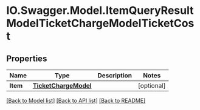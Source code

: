 # IO.Swagger.Model.ItemQueryResultModelTicketChargeModelTicketCost
## Properties

Name | Type | Description | Notes
------------ | ------------- | ------------- | -------------
**Item** | [**TicketChargeModel**](TicketChargeModel.md) |  | [optional] 

[[Back to Model list]](../README.md#documentation-for-models) [[Back to API list]](../README.md#documentation-for-api-endpoints) [[Back to README]](../README.md)

